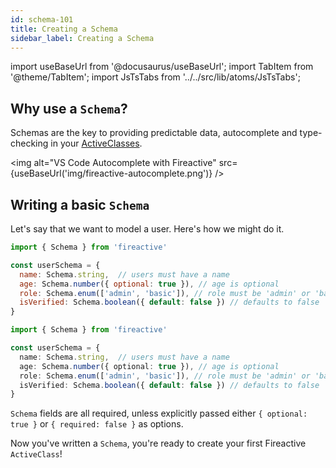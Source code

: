 ```yaml
---
id: schema-101
title: Creating a Schema
sidebar_label: Creating a Schema
---
```


import useBaseUrl from '@docusaurus/useBaseUrl';
import TabItem from '@theme/TabItem';
import JsTsTabs from '../../src/lib/atoms/JsTsTabs';


## Why use a `Schema`?

Schemas are the key to providing predictable data, autocomplete and type-checking in your [ActiveClasses](active-class-101.md).

<img alt="VS Code Autocomplete with Fireactive" src={useBaseUrl('img/fireactive-autocomplete.png')} />

## Writing a basic `Schema`

Let's say that we want to model a user. Here's how we might do it.

<JsTsTabs>
<TabItem value="js">

```js
import { Schema } from 'fireactive'

const userSchema = {
  name: Schema.string,  // users must have a name
  age: Schema.number({ optional: true }), // age is optional
  role: Schema.enum(['admin', 'basic']), // role must be 'admin' or 'basic'
  isVerified: Schema.boolean({ default: false }) // defaults to false
}
```

</TabItem>
<TabItem value="ts">

```ts
import { Schema } from 'fireactive'

const userSchema = {
  name: Schema.string,  // users must have a name
  age: Schema.number({ optional: true }), // age is optional
  role: Schema.enum(['admin', 'basic']), // role must be 'admin' or 'basic'
  isVerified: Schema.boolean({ default: false }) // defaults to false
}
```

</TabItem>
</JsTsTabs>

`Schema` fields are all required, unless explicitly passed either `{ optional: true }` or `{ required: false }` as options.

Now you've written a `Schema`, you're ready to create your first Fireactive `ActiveClass`!


